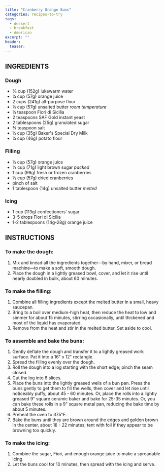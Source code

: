 ```yaml
---
title: "Cranberry Orange Buns"
categories: recipes-to-try
tags: 
  - dessert
  - breakfast
  - American
excerpt: ""
header:
  teaser:
---
```


## INGREDIENTS

### Dough
* ⅔ cup (152g) lukewarm water
* ¼ cup (57g) orange juice
* 2 cups (241g) all-purpose flour
* ¼ cup (57g) unsalted butter _room temperature_
* ¼ teaspoon Fiori di Sicilia
* 2 teaspoons SAF Gold instant yeast
* 2 tablespoons (25g) granulated sugar
* ¾ teaspoon salt
* ¼ cup (35g) Baker's Special Dry Milk
* ¼ cup (46g) potato flour

### Filling
* ¼ cup (57g) orange juice
* ⅓ cup (71g) light brown sugar _packed_
* 1 cup (99g) fresh or frozen cranberries
* ½ cup (57g) dried cranberries
* pinch of salt
* 1 tablespoon (14g) unsalted butter _melted_

### Icing
* 1 cup (113g) confectioners' sugar
* 3-5 drops Fiori di Sicilia
* 1-2 tablespoons (14g-28g) orange juice

## INSTRUCTIONS
### To make the dough:
1. Mix and knead all the ingredients together—by hand, mixer, or bread machine—to make a soft, smooth dough.
2. Place the dough in a lightly greased bowl, cover, and let it rise until nearly doubled in builk, about 60 minutes.

### To make the filling:
1. Combine all filling ingredients except the melted butter in a small, heavy saucepan. 
2. Bring to a boil over medium-high heat, then reduce the heat to low and simmer for about 15 minutes, stirring occasionally, until thickened and most of the liquid has evaporated.
3. Remove from the heat and stir in the melted butter. Set aside to cool.

### To assemble and bake the buns:
1. Gently deflate the dough and transfer it to a lightly greased work surface. Pat it into a 16" x 12" rectangle. 
2. Spread the filling evenly over the dough. 
3. Roll the dough into a log starting with the short edge; pinch the seam closed. 
4. Cut the log into 6 slices.
5. Place the buns into the lightly greased wells of a bun pan. Press the buns gently to get them to fill the wells, then cover and let rise until noticeably puffy, about 45 - 60 minutes. Or, place the rolls into a lightly greased 9" square ceramic baker and bake for 25-35 minutes. Or, you can bake these rolls in a 9" square metal pan, reducing the bake time by about 5 minutes.
6. Preheat the oven to 375°F. 
7. Bake the buns until they are brown around the edges and golden brown in the center, about 18 - 22 minutes; tent with foil if they appear to be browning too quickly.

### To make the icing:
1. Combine the sugar, Fiori, and enough orange juice to make a spreadable icing.
2. Let the buns cool for 10 minutes, then spread with the icing and serve.